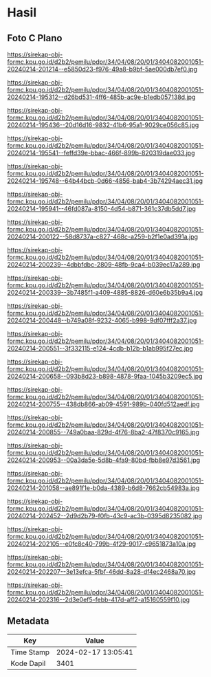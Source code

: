 # Hasil

## Foto C Plano

https://sirekap-obj-formc.kpu.go.id/d2b2/pemilu/pdpr/34/04/08/20/01/3404082001051-20240214-201214--e5850d23-f976-49a8-b9bf-5ae000db7ef0.jpg

https://sirekap-obj-formc.kpu.go.id/d2b2/pemilu/pdpr/34/04/08/20/01/3404082001051-20240214-195312--d26bd531-4ff6-485b-ac9e-b1edb057138d.jpg

https://sirekap-obj-formc.kpu.go.id/d2b2/pemilu/pdpr/34/04/08/20/01/3404082001051-20240214-195436--20d16d16-9832-41b6-95a1-9029ce056c85.jpg

https://sirekap-obj-formc.kpu.go.id/d2b2/pemilu/pdpr/34/04/08/20/01/3404082001051-20240214-195541--feffd39e-bbac-466f-899b-820319dae033.jpg

https://sirekap-obj-formc.kpu.go.id/d2b2/pemilu/pdpr/34/04/08/20/01/3404082001051-20240214-195748--64b44bcb-0d66-4856-bab4-3b74294aec31.jpg

https://sirekap-obj-formc.kpu.go.id/d2b2/pemilu/pdpr/34/04/08/20/01/3404082001051-20240214-195941--46fd087a-8150-4d54-b871-361c37db5dd7.jpg

https://sirekap-obj-formc.kpu.go.id/d2b2/pemilu/pdpr/34/04/08/20/01/3404082001051-20240214-200122--58d8737a-c827-468c-a259-b2f1e0ad391a.jpg

https://sirekap-obj-formc.kpu.go.id/d2b2/pemilu/pdpr/34/04/08/20/01/3404082001051-20240214-200239--4dbbfdbc-2809-48fb-9ca4-b039ec17a289.jpg

https://sirekap-obj-formc.kpu.go.id/d2b2/pemilu/pdpr/34/04/08/20/01/3404082001051-20240214-200339--3b7485f1-a409-4885-8826-d60e6b35b9a4.jpg

https://sirekap-obj-formc.kpu.go.id/d2b2/pemilu/pdpr/34/04/08/20/01/3404082001051-20240214-200448--b749a08f-9232-4065-b998-9df07fff2a37.jpg

https://sirekap-obj-formc.kpu.go.id/d2b2/pemilu/pdpr/34/04/08/20/01/3404082001051-20240214-200551--3f332115-e124-4cdb-b12b-b1ab995f27ec.jpg

https://sirekap-obj-formc.kpu.go.id/d2b2/pemilu/pdpr/34/04/08/20/01/3404082001051-20240214-200658--093b8d23-b898-4878-9faa-1045b3209ec5.jpg

https://sirekap-obj-formc.kpu.go.id/d2b2/pemilu/pdpr/34/04/08/20/01/3404082001051-20240214-200755--438db866-ab09-4591-989b-040fd512aedf.jpg

https://sirekap-obj-formc.kpu.go.id/d2b2/pemilu/pdpr/34/04/08/20/01/3404082001051-20240214-200855--749a0baa-829d-4f76-8ba2-47f8370c9165.jpg

https://sirekap-obj-formc.kpu.go.id/d2b2/pemilu/pdpr/34/04/08/20/01/3404082001051-20240214-200953--00a3da5e-5d8b-4fa9-80bd-fbb8e97d3561.jpg

https://sirekap-obj-formc.kpu.go.id/d2b2/pemilu/pdpr/34/04/08/20/01/3404082001051-20240214-201058--ae891f1e-b0da-4389-b6d8-7662cb54983a.jpg

https://sirekap-obj-formc.kpu.go.id/d2b2/pemilu/pdpr/34/04/08/20/01/3404082001051-20240214-202452--2d9d2b79-f0fb-43c9-ac3b-0395d8235082.jpg

https://sirekap-obj-formc.kpu.go.id/d2b2/pemilu/pdpr/34/04/08/20/01/3404082001051-20240214-202105--e0fc8c40-799b-4f29-9017-c9651873a10a.jpg

https://sirekap-obj-formc.kpu.go.id/d2b2/pemilu/pdpr/34/04/08/20/01/3404082001051-20240214-202207--3e13efca-5fbf-46dd-8a28-df4ec2468a70.jpg

https://sirekap-obj-formc.kpu.go.id/d2b2/pemilu/pdpr/34/04/08/20/01/3404082001051-20240214-202316--2d3e0ef5-febb-417d-aff2-a15160559f10.jpg


## Metadata

| Key        | Value               |
| ---------- | ------------------- |
| Time Stamp | 2024-02-17 13:05:41 |
| Kode Dapil | 3401                |



